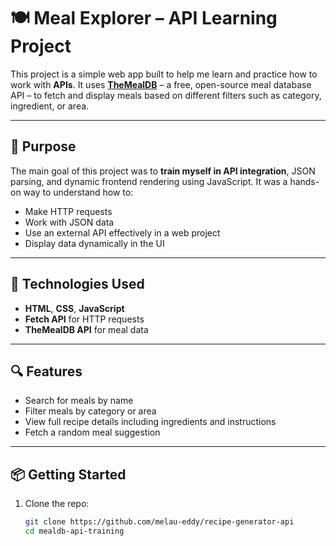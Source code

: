 # 🍽️ Meal Explorer – API Learning Project

This project is a simple web app built to help me learn and practice how to work with **APIs**. It uses **[TheMealDB](https://www.themealdb.com/api.php)** – a free, open-source meal database API – to fetch and display meals based on different filters such as category, ingredient, or area.

---

## 🎯 Purpose

The main goal of this project was to **train myself in API integration**, JSON parsing, and dynamic frontend rendering using JavaScript. It was a hands-on way to understand how to:

- Make HTTP requests
- Work with JSON data
- Use an external API effectively in a web project
- Display data dynamically in the UI

---

## 🧰 Technologies Used

- **HTML**, **CSS**, **JavaScript**
- **Fetch API** for HTTP requests
- **TheMealDB API** for meal data

---

## 🔍 Features

- Search for meals by name
- Filter meals by category or area
- View full recipe details including ingredients and instructions
- Fetch a random meal suggestion

---

## 📦 Getting Started

1. Clone the repo:
   ```bash
   git clone https://github.com/melau-eddy/recipe-generator-api
   cd mealdb-api-training
